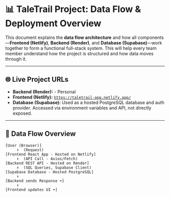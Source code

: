 # 📊 TaleTrail Project: Data Flow & Deployment Overview

This document explains the **data flow architecture** and how all components—**Frontend (Netlify)**, **Backend (Render)**, and **Database (Supabase)**—work together to form a functional full-stack system. This will help every team member understand how the project is structured and how data moves through it.

---

## 🌐 Live Project URLs

- **Backend (Render):** - Personal
- **Frontend (Netlify):** [`https://taletrail-app.netlify.app/`](Frontend)
- **Database (Supabase):** Used as a hosted PostgreSQL database and auth provider. Accessed via environment variables and API, not directly exposed.

---

## 🔁 Data Flow Overview

```plaintext
[User (Browser)]
     ⬇️  (Request)
[Frontend React App - Hosted on Netlify]
     ⬇️  (API Call - Axios/Fetch)
[Backend REST API - Hosted on Render]
     ⬇️  (SQL Queries, Supabase Client)
[Supabase Database - Hosted PostgreSQL]
     ⬆️
[Backend sends Response ⬅️]
     ⬆️
[Frontend updates UI ⬅️]
```
